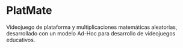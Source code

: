 # PlatMate
Videojuego de plataforma y multiplicaciones matemáticas aleatorias, desarrollado con un modelo Ad-Hoc para desarrollo de videojuegos educativos.
